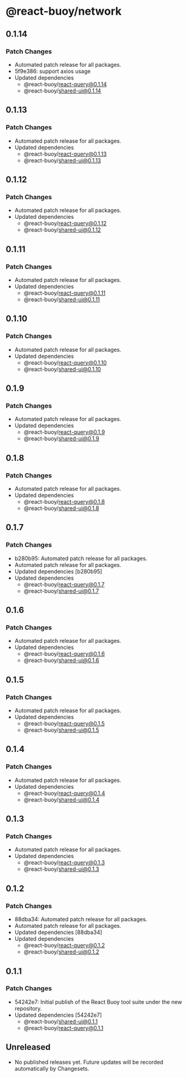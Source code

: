 # @react-buoy/network

## 0.1.14

### Patch Changes

- Automated patch release for all packages.
- 5f9e386: support axios usage
- Updated dependencies
  - @react-buoy/react-query@0.1.14
  - @react-buoy/shared-ui@0.1.14

## 0.1.13

### Patch Changes

- Automated patch release for all packages.
- Updated dependencies
  - @react-buoy/react-query@0.1.13
  - @react-buoy/shared-ui@0.1.13

## 0.1.12

### Patch Changes

- Automated patch release for all packages.
- Updated dependencies
  - @react-buoy/react-query@0.1.12
  - @react-buoy/shared-ui@0.1.12

## 0.1.11

### Patch Changes

- Automated patch release for all packages.
- Updated dependencies
  - @react-buoy/react-query@0.1.11
  - @react-buoy/shared-ui@0.1.11

## 0.1.10

### Patch Changes

- Automated patch release for all packages.
- Updated dependencies
  - @react-buoy/react-query@0.1.10
  - @react-buoy/shared-ui@0.1.10

## 0.1.9

### Patch Changes

- Automated patch release for all packages.
- Updated dependencies
  - @react-buoy/react-query@0.1.9
  - @react-buoy/shared-ui@0.1.9

## 0.1.8

### Patch Changes

- Automated patch release for all packages.
- Updated dependencies
  - @react-buoy/react-query@0.1.8
  - @react-buoy/shared-ui@0.1.8

## 0.1.7

### Patch Changes

- b280b95: Automated patch release for all packages.
- Automated patch release for all packages.
- Updated dependencies [b280b95]
- Updated dependencies
  - @react-buoy/react-query@0.1.7
  - @react-buoy/shared-ui@0.1.7

## 0.1.6

### Patch Changes

- Automated patch release for all packages.
- Updated dependencies
  - @react-buoy/react-query@0.1.6
  - @react-buoy/shared-ui@0.1.6

## 0.1.5

### Patch Changes

- Automated patch release for all packages.
- Updated dependencies
  - @react-buoy/react-query@0.1.5
  - @react-buoy/shared-ui@0.1.5

## 0.1.4

### Patch Changes

- Automated patch release for all packages.
- Updated dependencies
  - @react-buoy/react-query@0.1.4
  - @react-buoy/shared-ui@0.1.4

## 0.1.3

### Patch Changes

- Automated patch release for all packages.
- Updated dependencies
  - @react-buoy/react-query@0.1.3
  - @react-buoy/shared-ui@0.1.3

## 0.1.2

### Patch Changes

- 88dba34: Automated patch release for all packages.
- Automated patch release for all packages.
- Updated dependencies [88dba34]
- Updated dependencies
  - @react-buoy/react-query@0.1.2
  - @react-buoy/shared-ui@0.1.2

## 0.1.1

### Patch Changes

- 54242e7: Initial publish of the React Buoy tool suite under the new repository.
- Updated dependencies [54242e7]
  - @react-buoy/shared-ui@0.1.1
  - @react-buoy/react-query@0.1.1

## Unreleased

- No published releases yet. Future updates will be recorded automatically by Changesets.
